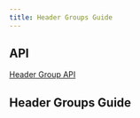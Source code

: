 ```yaml
---
title: Header Groups Guide
---
```


## API

[Header Group API](../../api/core/header-group)

## Header Groups Guide